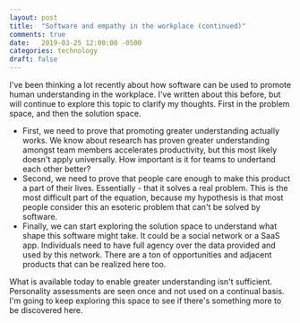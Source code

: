 ```yaml
---
layout: post
title:  "Software and empathy in the workplace (continued)"
comments: true
date:   2019-03-25 12:00:00 -0500
categories: technology
draft: false
---
```


I've been thinking a lot recently about how software can be used to promote human understanding in the workplace. I've written about this before, but will continue to explore this topic to clarify my thoughts. First in the problem space, and then the solution space.

* First, we need to prove that promoting greater understanding actually works. We know about research has proven greater understanding amongst team members accelerates productivity, but this most likely doesn't apply universally. How important is it for teams to undertand each other better?
* Second, we need to prove that people care enough to make this product a part of their lives. Essentially - that it solves a real problem. This is the most difficult part of the equation, because my hypothesis is that most people consider this an esoteric problem that can't be solved by software.
* Finally, we can start exploring the solution space to understand what shape this software might take. It could be a social network or a SaaS app. Individuals need to have full agency over the data provided and used by this network. There are a ton of opportunities and adjacent products that can be realized here too. 

What is available today to enable greater understanding isn't sufficient. Personality assessments are seen once and not used on a continual basis. I'm going to keep exploring this space to see if there's something more to be discovered here.